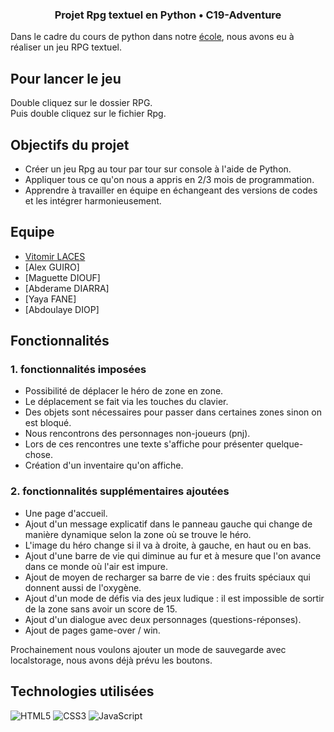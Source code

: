 ### <p align="center"> Projet Rpg textuel en Python • C19-Adventure</p>




Dans le cadre du cours de python dans notre [école](https://www.hetic.net/), nous avons eu à réaliser un jeu RPG textuel.<br/>


## Pour lancer le jeu

Double cliquez sur le dossier RPG.<br/>
Puis double cliquez sur le fichier Rpg.<br/> 

## Objectifs du projet

- Créer un jeu Rpg au tour par tour sur console à l'aide de Python.
- Appliquer tous ce qu'on nous a appris en 2/3 mois de programmation.
- Apprendre à travailler en équipe en échangeant des versions de codes et les intégrer harmonieusement. 

## Equipe
- [Vitomir LACES](https://github.com/vitolihno) 
- [Alex GUIRO]
- [Maguette DIOUF]
- [Abderame DIARRA]
- [Yaya FANE]
- [Abdoulaye DIOP]

## Fonctionnalités

### 1. fonctionnalités imposées
-  Possibilité de déplacer le héro de zone en zone.
-  Le déplacement se fait via les touches du clavier. 
-  Des objets sont nécessaires pour passer dans certaines zones sinon on est bloqué. 
-  Nous rencontrons des personnages non-joueurs (pnj).
-  Lors de ces rencontres une texte s'affiche pour présenter quelque-chose. 
-  Création d'un inventaire qu'on affiche.

### 2. fonctionnalités supplémentaires ajoutées
- Une page d'accueil. 
- Ajout d'un message explicatif dans le panneau gauche qui change de manière dynamique selon la zone où se trouve le héro.
- L'image du héro change si il va à droite, à gauche, en haut ou en bas. 
- Ajout d'une barre de vie qui diminue au fur et à mesure que l'on avance dans ce monde où l'air est impure. 
- Ajout de moyen de recharger sa barre de vie : des fruits spéciaux qui donnent aussi de l'oxygène. 
- Ajout d'un mode de défis via des jeux ludique : il est impossible de sortir de la zone sans avoir un score de 15. 
- Ajout d'un dialogue avec deux personnages (questions-réponses). 
- Ajout de pages game-over / win.

Prochainement nous voulons ajouter un mode de sauvegarde avec localstorage, nous avons déjà prévu les boutons.

## Technologies utilisées

![HTML5](https://img.shields.io/badge/html5-%23E34F26.svg?style=for-the-badge&logo=html5&logoColor=white)
![CSS3](https://img.shields.io/badge/css3-%231572B6.svg?style=for-the-badge&logo=css3&logoColor=white)
![JavaScript](https://img.shields.io/badge/javascript-%23323330.svg?style=for-the-badge&logo=javascript&logoColor=%23F7DF1E)

